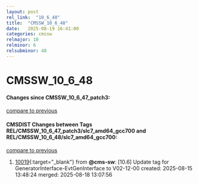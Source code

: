 ```yaml
---
layout: post
rel_link:  "10_6_48"
title:  "CMSSW_10_6_48"
date:   2025-08-19 16:41:00
categories: cmssw
relmajor: 10
relminor: 6
relsubminor: 48
---
```


# CMSSW_10_6_48
#### Changes since CMSSW_10_6_47_patch3:
[compare to previous](https://github.com/cms-sw/cmssw/compare/CMSSW_10_6_47_patch3...CMSSW_10_6_48)



#### CMSDIST Changes between Tags REL/CMSSW_10_6_47_patch3/slc7_amd64_gcc700 and REL/CMSSW_10_6_48/slc7_amd64_gcc700:
[compare to previous](https://github.com/cms-sw/cmsdist/compare/REL/CMSSW_10_6_47_patch3/slc7_amd64_gcc700...REL/CMSSW_10_6_48/slc7_amd64_gcc700)



1. [10019](http://github.com/cms-sw/cmsdist/pull/10019){:target="_blank"}  from **@cms-sw**: [10.6] Update tag for GeneratorInterface-EvtGenInterface to V02-12-00 created: 2025-08-15 13:48:24 merged: 2025-08-18 13:07:56
